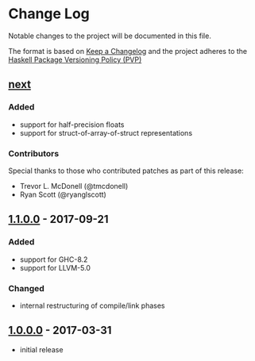 # Change Log

Notable changes to the project will be documented in this file.

The format is based on [Keep a Changelog](http://keepachangelog.com/) and the
project adheres to the [Haskell Package Versioning
Policy (PVP)](https://pvp.haskell.org)

## [next]
### Added
 * support for half-precision floats
 * support for struct-of-array-of-struct representations

### Contributors

Special thanks to those who contributed patches as part of this release:

  * Trevor L. McDonell (@tmcdonell)
  * Ryan Scott (@ryanglscott)


## [1.1.0.0] - 2017-09-21
### Added
 * support for GHC-8.2
 * support for LLVM-5.0

### Changed
 * internal restructuring of compile/link phases


## [1.0.0.0] - 2017-03-31
  * initial release


[next]:       https://github.com/AccelerateHS/accelerate-llvm/compare/1.1.0.0...HEAD
[1.1.0.0]:    https://github.com/AccelerateHS/accelerate-llvm/compare/1.0.0.0...1.1.0.0
[1.0.0.0]:    https://github.com/AccelerateHS/accelerate-llvm/compare/be7f91295f77434b2103c70aa1cabb6a4f2b09a8...1.0.0.0


